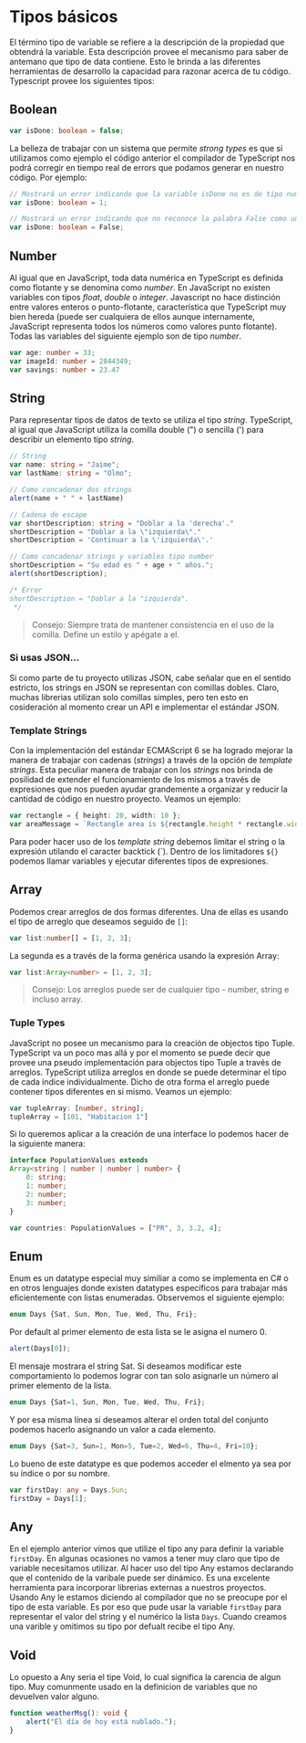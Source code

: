 # Tipos básicos
El término tipo de variable se refiere a la descripción de la propiedad que obtendrá la variable. Esta descripción provee el mecanismo para saber de antemano que tipo de data contiene. Esto le brinda a las diferentes herramientas de desarrollo la capacidad para razonar acerca de tu código. Typescript provee los siguientes tipos:

## Boolean

```typescript
var isDone: boolean = false;
```
La belleza de trabajar con un sistema que permite *strong types* es que si utilizamos como ejemplo el código anterior el compilador de TypeScript nos podrá corregir en tiempo real de errors que podamos generar en nuestro código. Por ejemplo: 

```typescript
// Mostrará un error indicando que la variable isDone no es de tipo numérica.
var isDone: boolean = 1;

// Mostrará un error indicando que no reconoce la palabra False como una propiedad booleana.
var isDone: boolean = False;
```

## Number
Al igual que en JavaScript, toda data numérica en TypeScript es definida como flotante y se denomina como *number*. En JavaScript no existen variables con tipos *float*, *double* o *integer*. Javascript no hace distinción entre valores enteros o punto-flotante, característica que TypeScript muy bien hereda (puede ser cualquiera de ellos aunque internamente, JavaScript representa todos los números como valores punto flotante). Todas las variables del siguiente ejemplo son de tipo *number*.

```typescript
var age: number = 33;
var imageId: number = 2844349;
var savings: number = 23.47
```

## String
Para representar tipos de datos de texto se utiliza el tipo *string*. TypeScript, al igual que JavaScript utiliza la comilla double (") o sencilla (') para describir un elemento tipo *string*.

```typescript
// String
var name: string = "Jaime";
var lastName: string = "Olmo";

// Como concadenar dos strings
alert(name + " " + lastName)

// Cadena de escape 
var shortDescription: string = "Doblar a la 'derecha'."
shortDescription = "Doblar a la \"izquierda\"."
shortDescription = 'Continuar a la \'izquierda\'.'

// Como concadenar strings y variables tipo number
shortDescription = "Su edad es " + age + " años.";
alert(shortDescription);

/* Error
shortDescription = "Doblar a la "izquierda".
 */
```

> Consejo: Siempre trata de mantener consistencia en el uso de la comilla. Define un estilo y apégate a el.

### Si usas JSON...
Si como parte de tu proyecto utilizas JSON, cabe señalar que en el sentido estricto, los strings en JSON se representan con comillas dobles. Claro, muchas librerias utilizan solo comillas simples, pero ten esto en cosideración al momento crear un API e implementar el estándar JSON.

### Template Strings
Con la implementación del estándar ECMAScript 6 se ha logrado mejorar la manera de trabajar con cadenas (*strings*) a través de la opción de *template strings*. Esta peculiar manera de trabajar con los *strings* nos brinda de posilidad de extender el funcionamiento de los mismos a través de expresiones que nos pueden ayudar grandemente a organizar y reducir la cantidad de código en nuestro proyecto. Veamos un ejemplo:

```typescript
var rectangle = { height: 20, width: 10 };
var areaMessage = `Rectangle area is ${rectangle.height * rectangle.width}`;
```

Para poder hacer uso de los *template string* debemos limitar el string o la expresión utilando el caracter backtick (\`). Dentro de los limitadores `${}` podemos llamar variables y ejecutar diferentes tipos de expresiones.

## Array
Podemos crear arreglos de dos formas diferentes. Una de ellas es usando el tipo de arreglo que deseamos seguido de `[]`:

```typescript
var list:number[] = [1, 2, 3];
```

La segunda es a través de la forma genérica usando la expresión Array<elementType>:

```typescript
var list:Array<number> = [1, 2, 3];
```

> Consejo: Los arreglos puede ser de cualquier tipo - number, string e incluso array. 

### Tuple Types
JavaScript no posee un mecanismo para la creación de objectos tipo Tuple. TypeScript va un poco mas allá y por el momento se puede decir que provee una pseudo implementación para objectos tipo Tuple a través de arreglos. TypeScript utiliza arreglos en donde se puede determinar el tipo de cada índice individualmente. Dicho de otra forma el arreglo puede contener tipos diferentes en si mismo. Veamos un ejemplo:

```typescript
var tupleArray: [number, string];
tupleArray = [101, "Habitacion 1"]
```

Si lo queremos aplicar a la creación de una interface lo podemos hacer de la siguiente manera:

```typescript
interface PopulationValues extends 
Array<string | number | number | number> {
	0: string;
	1: number;
	2: number;
	3: number;
}	

var countries: PopulationValues = ["PR", 3, 3.2, 4];
```

## Enum
Enum es un datatype especial muy similiar a como se implementa en C# o en otros lenguajes donde existen datatypes específicos para trabajar más eficientemente con listas enumeradas. Observemos el siguiente ejemplo:

```typescript
enum Days {Sat, Sun, Mon, Tue, Wed, Thu, Fri};
```

Por default al primer elemento de esta lista se le asigna el numero 0. 

```typescript
alert(Days[0]);
```

El mensaje mostrara el string Sat. Si deseamos modificar este comportamiento lo podemos lograr con tan solo asignarle un número al primer elemento de la lista.

```typescript
enum Days {Sat=1, Sun, Mon, Tue, Wed, Thu, Fri};
```

Y por esa misma línea si deseamos alterar el orden total del conjunto podemos hacerlo asignando un valor a cada elemento.

```typescript
enum Days {Sat=3, Sun=1, Mon=5, Tue=2, Wed=6, Thu=4, Fri=10};
```

Lo bueno de este datatype es que podemos acceder el elmento ya sea por su índice o por su nombre.

```typescript 
var firstDay: any = Days.Sun;
firstDay = Days[1];
```

## Any
En el ejemplo anterior vimos que utilize el tipo any para definir la variable `firstDay`. En algunas ocasiones no vamos a tener muy claro que tipo de variable necesitamos utilizar. Al hacer uso del tipo Any estamos declarando que el contenido de la varibale puede ser dinámico. Es una excelente herramienta para incorporar librerias externas a nuestros proyectos. Usando Any le estamos diciendo al compilador que no se preocupe por el tipo de esta variable. Es por eso que pude usar la variable `firstDay` para representar el valor del string y el numérico la lista `Days`.
Cuando creamos una varible y omitimos su tipo por defualt recibe el tipo Any.

## Void
Lo opuesto a Any seria el tipe Void, lo cual significa la carencia de algun tipo. Muy comunmente usado en la definicion de variables que no devuelven valor alguno.

```typescript
function weatherMsg(): void {
    alert("El día de hoy está nublado.");
}
```
